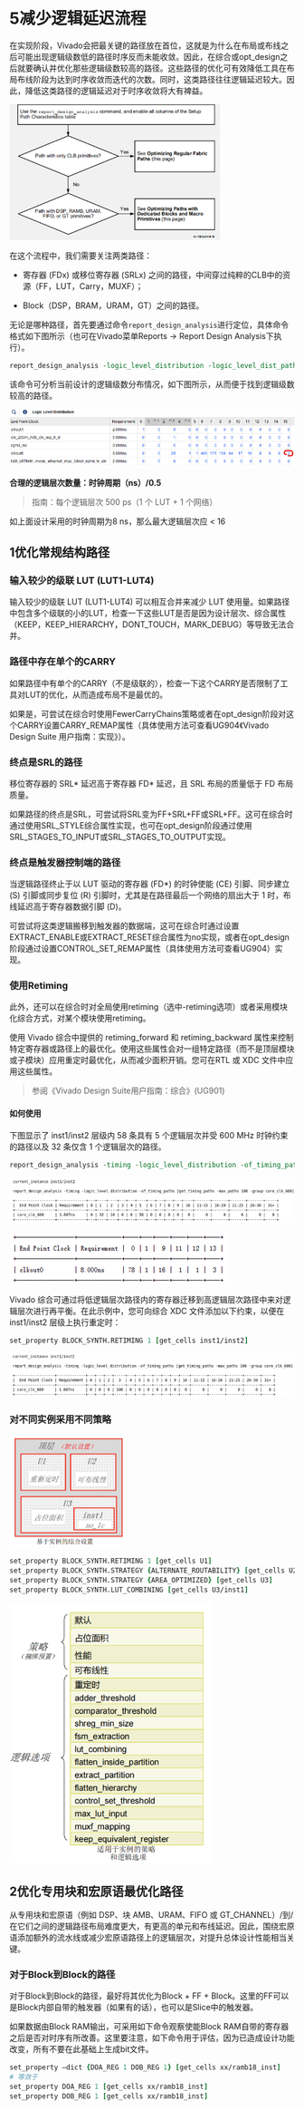 # 5减少逻辑延迟流程

在实现阶段，Vivado会把最关键的路径放在首位，这就是为什么在布局或布线之后可能出现逻辑级数低的路径时序反而未能收敛。因此，在综合或opt_design之后就要确认并优化那些逻辑级数较高的路径。这些路径的优化可有效降低工具在布局布线阶段为达到时序收敛而迭代的次数。同时，这类路径往往逻辑延迟较大。因此，降低这类路径的逻辑延迟对于时序收敛将大有裨益。

<img src="5减少逻辑延迟流程.assets/image-20210316151415588.png" alt="image-20210316151415588" style="zoom:67%;" />

在这个流程中，我们需要关注两类路径：

- 寄存器 (FDx) 或移位寄存器 (SRLx) 之间的路径，中间穿过纯粹的CLB中的资源（FF，LUT，Carry，MUXF）；

- Block（DSP，BRAM，URAM，GT）之间的路径。

无论是哪种路径，首先要通过命令`report_design_analysis`进行定位，具体命令格式如下图所示（也可在Vivado菜单Reports -> Report Design Analysis下执行）。

```tcl
report_design_analysis -logic_level_distribution -logic_level_dist_paths 1000 -name logic_level
```

该命令可分析当前设计的逻辑级数分布情况，如下图所示，从而便于找到逻辑级数较高的路径。

<img src="5减少逻辑延迟流程.assets/image-20210316152505721.png" alt="image-20210316152505721" style="zoom:80%;" />

**合理的逻辑层次数量：时钟周期（ns）/0.5**

> 指南：每个逻辑层次 500 ps（1 个 LUT + 1 个网络） 

如上面设计采用的时钟周期为8 ns，那么最大逻辑层次应 < 16

## 1优化常规结构路径

### 输入较少的级联 LUT (LUT1-LUT4)

输入较少的级联 LUT (LUT1-LUT4) 可以相互合并来减少 LUT 使用量。如果路径中包含多个级联的小的LUT，检查一下这些LUT是否是因为设计层次、综合属性（KEEP，KEEP_HIERARCHY，DONT_TOUCH，MARK_DEBUG）等导致无法合并。

### 路径中存在单个的CARRY

如果路径中有单个的CARRY（不是级联的），检查一下这个CARRY是否限制了工具对LUT的优化，从而造成布局不是最优的。

如果是，可尝试在综合时使用FewerCarryChains策略或者在opt_design阶段对这个CARRY设置CARRY_REMAP属性（具体使用方法可查看UG904《Vivado Design Suite 用户指南：实现》）。

### 终点是SRL的路径

移位寄存器的 SRL* 延迟高于寄存器 FD* 延迟，且 SRL 布局的质量低于 FD 布局质量。

如果路径的终点是SRL，可尝试将SRL变为FF+SRL+FF或SRL+FF。这可在综合时通过使用SRL_STYLE综合属性实现，也可在opt_design阶段通过使用SRL_STAGES_TO_INPUT或SRL_STAGES_TO_OUTPUT实现。

### 终点是触发器控制端的路径

当逻辑路径终止于以 LUT 驱动的寄存器 (FD*) 的时钟使能 (CE) 引脚、同步建立 (S) 引脚或同步复位 (R) 引脚时，尤其是在路径最后一个网络的扇出大于 1 时，布线延迟高于寄存器数据引脚 (D)。

可尝试将这类逻辑搬移到触发器的数据端，这可在综合时通过设置EXTRACT_ENABLE或EXTRACT_RESET综合属性为no实现，或者在opt_design阶段通过设置CONTROL_SET_REMAP属性（具体使用方法可查看UG904）实现。

### 使用Retiming

此外，还可以在综合时对全局使用retiming（选中-retiming选项）或者采用模块化综合方式，对某个模块使用retiming。

使用 Vivado 综合中提供的 retiming_forward 和 retiming_backward 属性来控制特定寄存器或路径上的最优化。使用这些属性会对一组特定路径（而不是顶层模块或子模块）应用重定时最优化，从而减少面积开销。您可在RTL 或 XDC 文件中应用这些属性。

> 参阅《Vivado Design Suite用户指南：综合》(UG901)

#### 如何使用

下图显示了 inst1/inst2 层级内 58 条具有 5 个逻辑层次并受 600 MHz 时钟约束的路径以及 32 条仅含 1 个逻辑层次的路径。

```tcl
report_design_analysis -timing -logic_level_distribution -of_timing_paths [get_timing_paths  -max_paths 100 -group clkout0]
```

<img src="5减少逻辑延迟流程.assets/image-20210322155516028.png" alt="image-20210322155516028" style="zoom:80%;" />

![image-20210322161217030](5减少逻辑延迟流程.assets/image-20210322161217030.png)

Vivado 综合可通过将低逻辑层次路径内的寄存器迁移到高逻辑层次路径中来对逻辑层次进行再平衡。在此示例中，您可向综合 XDC 文件添加以下约束，以便在 inst1/inst2 层级上执行重定时：

```tcl
set_property BLOCK_SYNTH.RETIMING 1 [get_cells inst1/inst2]
```

<img src="5减少逻辑延迟流程.assets/image-20210322155735508.png" alt="image-20210322155735508" style="zoom:80%;" />

### 对不同实例采用不同策略

<img src="5减少逻辑延迟流程.assets/image-20210318163321759.png" alt="image-20210318163321759" style="zoom:50%;" />

```tcl
set_property BLOCK_SYNTH.RETIMING 1 [get_cells U1]
set_property BLOCK_SYNTH.STRATEGY {ALTERNATE_ROUTABILITY} [get_cells U2]
set_property BLOCK_SYNTH.STRATEGY {AREA_OPTIMIZED} [get_cells U3]
set_property BLOCK_SYNTH.LUT_COMBINING [get_cells U3/inst1]
```

<img src="5减少逻辑延迟流程.assets/image-20210318163521217.png" alt="image-20210318163521217" style="zoom:67%;" />

## **2优化专用块和宏原语最优化路径**

从专用块和宏原语（例如 DSP、块 AMB、URAM、FIFO 或 GT_CHANNEL）/到/在它们之间的逻辑路径布局难度更大，有更高的单元和布线延迟。因此，围绕宏原语添加额外的流水线或减少宏原语路径上的逻辑层次，对提升总体设计性能相当关键。

### 对于Block到Block的路径

对于Block到Block的路径，最好将其优化为Block + FF + Block。这里的FF可以是Block内部自带的触发器（如果有的话），也可以是Slice中的触发器。

如果数据由Block RAM输出，可采用如下命令观察使能Block RAM自带的寄存器之后是否对时序有所改善。这里要注意，如下命令用于评估，因为已造成设计功能改变，所有不要在此基础上生成bit文件。

```tcl
set_property –dict {DOA_REG 1 DOB_REG 1} [get_cells xx/ramb18_inst]
# 等效于
set_property DOA_REG 1 [get_cells xx/ramb18_inst]
set_property DOB_REG 1 [get_cells xx/ramb18_inst]
```

